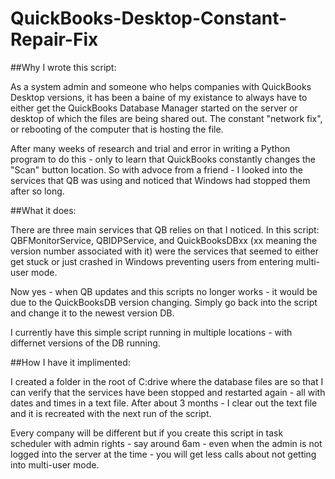 # QuickBooks-Desktop-Constant-Repair-Fix

##Why I wrote this script:

As a system admin and someone who helps companies with QuickBooks Desktop versions, 
it has been a baine of my existance to always have to either get the QuickBooks Database Manager started on the 
server or desktop of which the files are being shared out. The constant "network fix", or rebooting of the
computer that is hosting the file. 

After many weeks of research and trial and error in writing a Python program to do this - only to learn that
QuickBooks constantly changes the "Scan" button location. So with advoce from a friend - I looked into the
services that QB was using and noticed that Windows had stopped them after so long. 

##What it does:

There are three main services that QB relies on that I noticed. In this script:
QBFMonitorService, QBIDPService, and QuickBooksDBxx (xx meaning the version number associated with it) were the services
that seemed to either get stuck or just crashed in Windows preventing users from entering multi-user mode.

Now yes - when QB updates and this scripts no longer works - it would be due to the QuickBooksDB version changing. 
Simply go back into the script and change it to the newest version DB. 

I currently have this simple script running in multiple locations - with differnet versions of the DB running.


##How I have it implimented:

I created a folder in the root of C:drive where the database files are so that I can verify that the services
have been stopped and restarted again - all with dates and times in a text file. After about 3 months - I clear
out the text file and it is recreated with the next run of the script.

Every company will be different but if you create this script in task scheduler with admin rights - say around 6am -
even when the admin is not logged into the server at the time - you will get less calls about not getting into multi-user mode.
